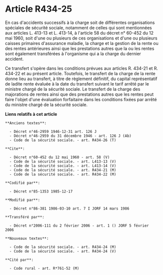 # Article R434-25

En cas d'accidents successifs à la charge soit de différentes organisations spéciales de sécurité sociale, notamment de
celles qui sont mentionnées aux articles L. 413-13 et L. 413-14, à l'article 58 du décret n° 60-452 du 12 mai 1960, soit
d'une ou plusieurs de ces organisations et d'une ou plusieurs caisses primaires d'assurance maladie, la charge et la gestion
de la rente ou des rentes antérieures ainsi que les prestations autres que la ou les rentes sont également transférées à
l'organisme qui a la charge du dernier accident. 

Ce transfert s'opère dans les conditions prévues aux articles R. 434-21 et R. 434-22 et au présent article. Toutefois, le
transfert de la charge de la rente donne lieu au transfert, à titre de règlement définitif, du capital représentatif de
ladite rente évaluée à la date du transfert suivant le tarif arrêté par le ministre chargé de la sécurité sociale. Le
transfert de la charge des majorations de rentes ainsi que des prestations autres que les rentes peut faire l'objet d'une
évaluation forfaitaire dans les conditions fixées par arrêté du ministre chargé de la sécurité sociale.

**Liens relatifs à cet article**

	**Anciens textes**:

	  - Décret n°46-2959 1946-12-31 art. 126 J
	  - Décret n°46-2959 du 31 décembre 1946 - art. 126 J (Ab)
	  - Code de la sécurité sociale. - art. R434-26 (T)

	**Cite**:

	  - Décret n°60-452 du 12 mai 1960 - art. 58 (V)
	  - Code de la sécurité sociale. - art. L413-13 (V)
	  - Code de la sécurité sociale. - art. L413-14 (V)
	  - Code de la sécurité sociale. - art. R434-21 (M)
	  - Code de la sécurité sociale. - art. R434-22 (M)

	**Codifié par**:

	  - Décret n°85-1353 1985-12-17

	**Modifié par**:

	  - Décret n°86-381 1986-03-10 art. 7 I JORF 14 mars 1986

	**Transféré par**:

	  - Décret n°2006-111 du 2 février 2006 - art. 1 () JORF 5 février 2006

	**Nouveaux textes**:

	  - Code de la sécurité sociale. - art. R434-24 (M)
	  - Code de la sécurité sociale. - art. R434-24 (V)

	**Cité par**:

	  - Code rural - art. R*761-52 (M)
